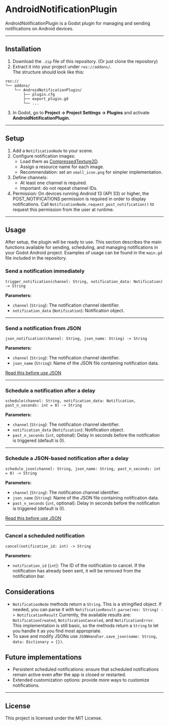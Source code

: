 # AndroidNotificationPlugin

AndroidNotificationPlugin is a Godot plugin for managing and sending notifications on Android devices.

---

## Installation

1. Download the `.zip` file of this repository. (Or just clone the repository)
2. Extract it into your project under `res://addons/`.  
   The structure should look like this:

```text
res://
└── addons/
    └── AndroidNotificationPlugin/
        ├── plugin.cfg
        ├── export_plugin.gd
        └── ...
```

3. In Godot, go to **Project → Project Settings → Plugins** and activate **AndroidNotificationPlugin**.

---

## Setup

1. Add a `NotificationNode` to your scene.  
2. Configure notification images:
   - Load them as [CompressedTexture2D](https://docs.godotengine.org/en/stable/classes/class_compressedtexture2d.html).
   - Assign a resource name for each image.  
   - Recommendation: set an `small_icon.png` for simpler implementation.
3. Define channels:
   - At least one channel is required.  
   - Important: do not repeat channel IDs.
4. Permission:
   On devices running Android 13 (API 33) or higher, the POST_NOTIFICATIONS permission is required in order to display notifications. Call ```NotificationNode.request_post_notification()``` to request this permission from the user at runtime. 

---

## Usage

After setup, the plugin will be ready to use. This section describes the main functions available for sending, scheduling, and managing notifications in your Godot Android project. Examples of usage can be found in the `main.gd` file included in the repository.


### Send a notification immediately
```gdscript
trigger_notification(channel: String, notification_data: Notification) -> String
```
**Parameters:**
   - `channel` (`String`): The notification channel identifier.
   - `notification_data` (`Notification`): Notification object.

---
### Send a notification from JSON
```gdscript
json_notification(channel: String, json_name: String) -> String
```
**Parameters:**
   - `channel` (`String`): The notification channel identifier.
   - `json_name` (`String`): Name of the JSON file containing notification data.

[Read this before use JSON](#considerations)

---
### Schedule a notification after a delay
```gdscript
schedule(channel: String, notification_data: Notification, past_n_seconds: int = 0) -> String
```
**Parameters:**
   - `channel` (`String`): The notification channel identifier.
   - `notification_data` (`Notification`): Notification object.
   - `past_n_seconds` (`int`, optional): Delay in seconds before the notification is triggered (default is 0).

---
### Schedule a JSON-based notification after a delay
```gdscript
schedule_json(channel: String, json_name: String, past_n_seconds: int = 0) -> String
```
**Parameters:**
   - `channel` (`String`): The notification channel identifier.
   - `json_name` (`String`): Name of the JSON file containing notification data.
   - `past_n_seconds` (`int`, optional): Delay in seconds before the notification is triggered (default is 0).

[Read this before use JSON](#considerations)

---
### Cancel a scheduled notification
```gdscript
cancel(notification_id: int) -> String
```
**Parameters:**
   - `notification_id` (`int`): The ID of the notification to cancel. If the notification has already been sent, it will be removed from the notification bar.


## Considerations
- `NotificationNode` methods return a `String`. This is a stringified object. If needed, you can parse it with `NotificationResult.parse(res: String) -> NotificationResult` Currently, the available results are: `NotificationCreated`, `NotificationCanceled`, and `NotificationError`. This implementation is still basic, so the methods return a `String` to let you handle it as you find most appropriate.
- To save and modify JSONs use `JSONHandler.save_json(name: String, data: Dictionary = {})`.


## Future implementations
- Persistent scheduled notifications: ensure that scheduled notifications remain active even after the app is closed or restarted.
- Extended customization options: provide more ways to customize notifications.

---

## License

This project is licensed under the MIT License.
